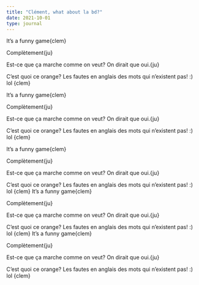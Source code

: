 ```yaml
--- 
title: "Clément, what about la bd?" 
date: 2021-10-01
type: journal
---
```


It’s a funny game{clem}

Complètement{ju}

Est-ce que ça marche comme on veut? On dirait que oui.{ju}

C’est quoi ce orange? Les fautes en anglais des mots qui n’existent pas! :) lol {clem}

It’s a funny game{clem}

Complètement{ju}

Est-ce que ça marche comme on veut? On dirait que oui.{ju}

C’est quoi ce orange? Les fautes en anglais des mots qui n’existent pas! :) lol {clem}

It’s a funny game{clem}

Complètement{ju}

Est-ce que ça marche comme on veut? On dirait que oui.{ju}

C’est quoi ce orange? Les fautes en anglais des mots qui n’existent pas! :) lol {clem}
It’s a funny game{clem}

Complètement{ju}

Est-ce que ça marche comme on veut? On dirait que oui.{ju}

C’est quoi ce orange? Les fautes en anglais des mots qui n’existent pas! :) lol {clem}
It’s a funny game{clem}

Complètement{ju}

Est-ce que ça marche comme on veut? On dirait que oui.{ju}

C’est quoi ce orange? Les fautes en anglais des mots qui n’existent pas! :) lol {clem}
